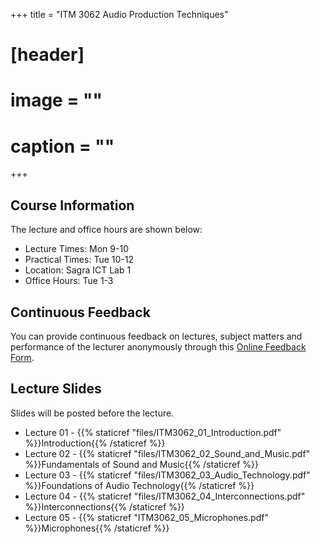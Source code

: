 +++
title = "ITM 3062 Audio Production Techniques"

# [header]
# image = ""
# caption = ""
+++

## Course Information
The lecture and office hours are shown below:

- Lecture Times: Mon 9-10
- Practical Times: Tue 10-12
- Location: Sagra ICT Lab 1
- Office Hours: Tue 1-3

## Continuous Feedback
You can provide continuous feedback on lectures, subject matters and performance of the lecturer anonymously through this [Online Feedback Form](https://goo.gl/forms/nNjjLcAC1CWMakt93).
 
## Lecture Slides
Slides will be posted before the lecture.

- Lecture 01 - {{% staticref "files/ITM3062_01_Introduction.pdf" %}}Introduction{{% /staticref %}}
- Lecture 02 - {{% staticref "files/ITM3062_02_Sound_and_Music.pdf" %}}Fundamentals of Sound and Music{{% /staticref %}}
- Lecture 03 - {{% staticref "files/ITM3062_03_Audio_Technology.pdf" %}}Foundations of Audio Technology{{% /staticref %}}
- Lecture 04 - {{% staticref "files/ITM3062_04_Interconnections.pdf" %}}Interconnections{{% /staticref %}}
- Lecture 05 - {{% staticref "ITM3062_05_Microphones.pdf" %}}Microphones{{% /staticref %}}

